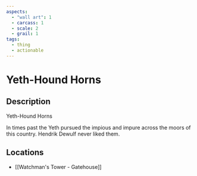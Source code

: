 ```yaml
---
aspects:
  - "wall art": 1
  - carcass: 1
  - scale: 2
  - grail: 1
tags:
  - thing
  - actionable
---
```


# Yeth-Hound Horns

## Description
Yeth-Hound Horns

In times past the Yeth pursued the impious and impure across the moors of this country. Hendrik Dewulf never liked them.
## Locations
- [[Watchman's Tower - Gatehouse]]